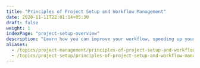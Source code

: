 ```yaml
---
title: "Principles of Project Setup and Workflow Management"
date: 2020-11-11T22:01:14+05:30
draft: false
weight: 1
indexPage: "project-setup-overview"
description: "Learn how you can improve your workflow, speeding up your research and making the process more transparent. "
aliases:
  - /topics/project-management/principles-of-project-setup-and-workflow-management/
  - /topics/project-setup/principles-of-project-setup-and-workflow-management/
---
```

